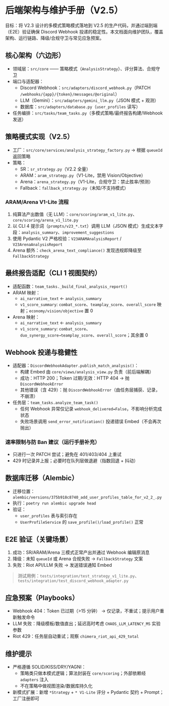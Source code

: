 # 后端架构与维护手册（V2.5）

目标：将 V2.3 设计的多模式策略模式落地到 V2.5 的生产代码，并通过端到端（E2E）验证确保 Discord Webhook 投递的稳定性。本文档面向维护团队，覆盖架构、运行链路、降级/合规守卫与常见应急预案。

## 核心架构（六边形）
- 领域层：`src/core` —— 策略模式（`AnalysisStrategy`）、评分算法、合规守卫
- 端口与适配器：
  - Discord Webhook：`src/adapters/discord_webhook.py`（PATCH `/webhooks/{app}/{token}/messages/@original`）
  - LLM（Gemini）：`src/adapters/gemini_llm.py`（JSON 模式 + 观测）
  - 数据库：`src/adapters/database.py`（`user_profiles` 读写）
- 任务编排：`src/tasks/team_tasks.py`（多模式策略/最终报告构建/Webhook 发送）

## 策略模式实现（V2.5）
- 工厂：`src/core/services/analysis_strategy_factory.py` → 根据 `queueId` 返回策略
- 策略：
  - SR：`sr_strategy.py`（V2.2 全量）
  - ARAM：`aram_strategy.py`（V1-Lite，禁用 Vision/Objective）
  - Arena：`arena_strategy.py`（V1-Lite，合规守卫：禁止胜率/预测）
  - Fallback：`fallback_strategy.py`（未知/不支持模式）

### ARAM/Arena V1-Lite 流程
1. 纯算法产出数值（无 LLM）：`core/scoring/aram_v1_lite.py`、`core/scoring/arena_v1_lite.py`
2. 以 CLI 4 提示词（`prompts/v23_*.txt`）调用 LLM（JSON 模式）生成文本字段：`analysis_summary`、`improvement_suggestions`
3. 使用 Pydantic V2 严格校验：`V23ARAMAnalysisReport` / `V23ArenaAnalysisReport`
4. Arena 额外：`check_arena_text_compliance()` 发现违规即降级至 `FallbackStrategy`

## 最终报告适配（CLI 1 视图契约）
- 适配函数：`team_tasks._build_final_analysis_report()`
- ARAM 映射：
  - `ai_narrative_text` ← `analysis_summary`
  - `v1_score_summary`: `combat_score`、`teamplay_score`、`overall_score` 映射；`economy/vision/objective` 置 0
- Arena 映射：
  - `ai_narrative_text` ← `analysis_summary`
  - `v1_score_summary`: `combat_score`、`duo_synergy_score→teamplay_score`、`overall_score`；其余置 0

## Webhook 投递与稳健性
- 适配器：`DiscordWebhookAdapter.publish_match_analysis()`：
  - 构建 Embed 由 `core/views/analysis_view.py` 负责（前后端解耦）
  - 成功：HTTP 200；Token 过期/无效：HTTP 404 → 抛 `DiscordWebhookError`
  - 其他错误（含 429）：抛 `DiscordWebhookError`（由任务层捕获、记录，不崩溃）
- 任务层：`team_tasks.analyze_team_task()`
  - 任何 Webhook 异常仅记录 `webhook_delivered=False`，不影响分析完成状态
  - 失败场景调用 `send_error_notification()` 投递错误 Embed（不会再次抛出）

### 速率限制与防 Ban 建议（运行手册补充）
- 只进行一次 PATCH 尝试；避免在 401/403/404 上重试
- 429 时记录并上报；必要时在队列层做退避（指数回退 + 抖动）

## 数据库迁移（Alembic）
- 迁移位置：`alembic/versions/375b918c8740_add_user_profiles_table_for_v2_2_.py`
- 执行：`poetry run alembic upgrade head`
- 验证：
  - `user_profiles` 表与索引存在
  - `UserProfileService` 的 `save_profile()/load_profile()` 正常

## E2E 验证（关键场景）
1. 成功：SR/ARAM/Arena 三模式正常产出并通过 Webhook 编辑原消息
2. 降级：未知 `queueId` 或 Arena 合规失败 → `FallbackStrategy` 文案
3. 失败：Riot API/LLM 失败 → 发送错误通知 Embed

> 测试用例：`tests/integration/test_strategy_v1_lite.py`、`tests/integration/test_discord_webhook_adapter.py`

## 应急预案（Playbooks）
- Webhook 404：Token 已过期（>15 分钟） → 仅记录，不重试；提示用户重新触发命令
- LLM 失败：降级模板/数值直出；延迟高时考虑 `CHAOS_LLM_LATENCY_MS` 实验参数
- Riot 429：任务层自动重试；观察 `chimera_riot_api_429_total`

## 维护提示
- 严格遵循 SOLID/KISS/DRY/YAGNI：
  - 策略类只做本模式逻辑；算法封装在 `core/scoring`；外部依赖经 `adapters` 注入
  - 不在策略中做视图渲染/数据库持久化
- 新模式扩展：新增 `*Strategy` + `* V1-Lite` 评分 + Pydantic 契约 + Prompt；工厂注册即可

